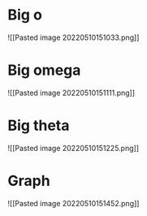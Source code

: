 # Big o
![[Pasted image 20220510151033.png]]
# Big omega
![[Pasted image 20220510151111.png]]
# Big theta
![[Pasted image 20220510151225.png]]

# Graph
![[Pasted image 20220510151452.png]]
